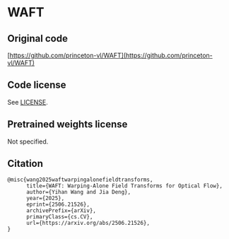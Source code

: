 # WAFT

## Original code

[https://github.com/princeton-vl/WAFT](https://github.com/princeton-vl/WAFT)

## Code license

See [LICENSE](LICENSE).

## Pretrained weights license

Not specified.

## Citation

```
@misc{wang2025waftwarpingalonefieldtransforms,
      title={WAFT: Warping-Alone Field Transforms for Optical Flow}, 
      author={Yihan Wang and Jia Deng},
      year={2025},
      eprint={2506.21526},
      archivePrefix={arXiv},
      primaryClass={cs.CV},
      url={https://arxiv.org/abs/2506.21526}, 
}
```

